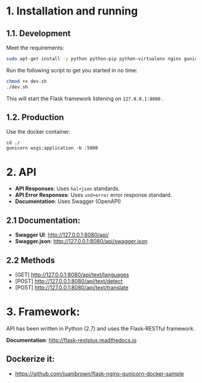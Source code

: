 # 1. Installation and running
 
## 1.1. Development

Meet the requirements: 

```bash
sudo apt-get install -y python python-pip python-virtualenv nginx gunicorn supervisor
```

Run the following script to get you started in no time:

```bash
chmod +x dev.sh
./dev.sh
```
This will start the Flask framework listening on `127.0.0.1:8080` .

## 1.2. Production

Use the docker container.
 
```
cd ./
gunicorn wsgi:application -b :5000
```
 
# 2. API 

- **API Responses**: Uses `hal+json` standards.
- **API Error Responses**: Uses `vnd+error` error response standard.
- **Documentation**: Uses Swagger (OpenAPI)

## 2.1 Documentation: 

 - **Swagger UI**: http://127.0.0.1:8080/api/
 - **Swagger.json**: http://127.0.0.1:8080/api/swagger.json
 
## 2.2 Methods

 - [GET] http://127.0.0.1:8080/api/text/languages
 - [POST] http://127.0.0.1:8080/api/text/detect
 - [POST] http://127.0.0.1:8080/api/text/translate
 
# 3. Framework:

API has been written in Python (2.7) and uses the Flask-RESTful framework.
 
**Documentation**: http://flask-restplus.readthedocs.io

## Dockerize it:
- https://github.com/juanjbrown/flask-nginx-gunicorn-docker-sample
